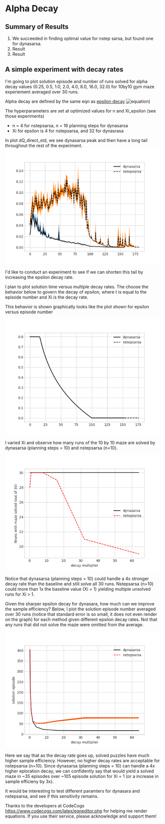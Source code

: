 # Alpha Decay
## Summary of Results
1. We succeeded in finding optimal value for nstep sarsa, but found one for dynasarsa.
1. Result 
1. Result

## A simple experiment with decay rates

I'm going to plot solution episode and number of runs solved for alpha decay values (0.25, 0.5, 1.0, 2.0, 4.0, 8.0, 16.0, 32.0) for 10by10 gym maze experiement averaged over 30 runs. 

Alpha decay are defined by the same eqn as [epsilon decay](https://github.com/lmc5190/RLdemo/blob/master/experiments/dynasarsa_vs_nstepsarsa/epsilon_decay/README.md) 
![equation](https://latex.codecogs.com/gif.latex?\alpha(t)&space;=&space;max(\alpha_{min}&space;,&space;min(1&space;-&space;\log_{10}\alpha&space;t))))

The hyperparameters are set at optimized values for n and Xi_epsilon (see those experiments)
* n = 4 for nstepsarsa, n = 16 planning steps for dynasarsa
* Xi for epsilon is 4 for nstepsarsa, and 32 for dynasrasa

In plot dQ_direct_std, we see dynasarsa peak and then have a long tail throughout the rest of the experiment.
![Image of dQdirect_std](https://github.com/lmc5190/RLdemo/blob/master/experiments/dynasarsa_vs_nstepsarsa/foundation/plots/10step_dQ_direct_std.png)

I'd like to conduct an experiment to see if we can shorten this tail by increasing the epsilon decay rate.

I plan to plot solution time versus multiple decay rates. The choose the behavior below to govern the decay of epsilon, where t is equal to the episode number and Xi is the decay rate.

This behavior is shown graphically looks like the plot shown for epsilon versus episode number

![Image of Epsilon](https://github.com/lmc5190/RLdemo/blob/master/experiments/dynasarsa_vs_nstepsarsa/foundation/plots/10step_epsilon.png)

I varied Xi and observe how many runs of the 10 by 10 maze are solved by dynasarsa (planning steps = 10) and nstepsarsa (n=10).

![Image of Xi Variation](https://github.com/lmc5190/RLdemo/blob/master/experiments/dynasarsa_vs_nstepsarsa/epsilon_decay/plots/10step_nrun_solved.png)

Notice that dynasarsa (planning steps = 10) could handle a 4x stronger decay rate than the baseline and still solve all 30 runs. Nstepsarsa (n=10) could more than 1x the baseline value (Xi = 1) yielding multiple unsolved runs for Xi > 1.

Given the sharper epsilon decay for dynasara, how much can we improve the sample efficiency? Below, I plot the solution episode number averaged over 30 runs (notice that standard error is so small, it does not even render on the graph) for each method given different epsilon decay rates. Not that any runs that did not solve the maze were omitted from the average.

![Image of Xi Variation](https://github.com/lmc5190/RLdemo/blob/master/experiments/dynasarsa_vs_nstepsarsa/epsilon_decay/plots/10step_solution_episode.png)

Here we say that as the decay rate goes up, solved puzzles have much higher sample efficiency. However, no higher decay rates are acceptable for nstepsarsa (n=10). Since dynasarsa (planning steps = 10) can handle a 4x higher eploration decay, we can confidently say that would yield a solved maze in ~35 episodes over ~105 episode solution for Xi = 1 (or a increase in sample efficieny by 3x).

It would be interesting to test different paramters for dynasara and nstepsarsa, and see if this sensitivity remains.


Thanks to the developers at CodeCogs https://www.codecogs.com/latex/eqneditor.php for helping me render equations. If you use their service, please acknowledge and support them!
